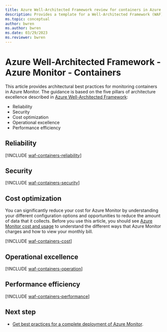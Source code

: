 ```yaml
---
title: Azure Well-Architected Framework review for containers in Azure Monitor
description: Provides a template for a Well-Architected Framework (WAF) article specific to containers in Azure Monitor.
ms.topic: conceptual
author: bwren
ms.author: bwren
ms.date: 03/29/2023
ms.reviewer: bwren
---
```


# Azure Well-Architected Framework - Azure Monitor - Containers



This article provides architectural best practices for monitoring containers in Azure Monitor. The guidance is based on the five pillars of architecture excellence described in [Azure Well-Architected Framework](/azure/architecture/framework/):

- Reliability
- Security
- Cost optimization
- Operational excellence
- Performance efficiency

## Reliability


[!INCLUDE [waf-containers-reliability](waf-containers-reliability.md)]


## Security


[!INCLUDE [waf-containers-security](waf-containers-security.md)]


## Cost optimization
You can significantly reduce your cost for Azure Monitor by understanding your different configuration options and opportunities to reduce the amount of data that it collects. Before you use this article, you should see [Azure Monitor cost and usage](usage-estimated-costs.md) to understand the different ways that Azure Monitor charges and how to view your monthly bill.

[!INCLUDE [waf-containers-cost](waf-containers-cost.md)]


## Operational excellence


[!INCLUDE [waf-containers-operation](waf-containers-operation.md)]


## Performance efficiency


[!INCLUDE [waf-containers-performance](waf-containers-performance.md)]

## Next step

- [Get best practices for a complete deployment of Azure Monitor](best-practices.md).
